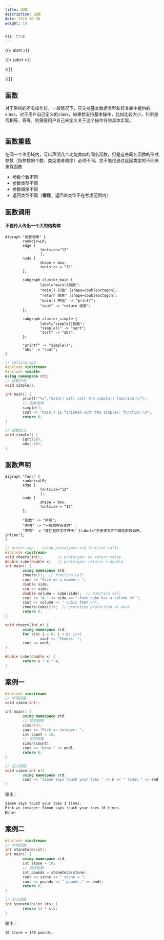 ```yaml
---
title: 函数
description: 函数
date: 2023-10-30
weight: 10


viz: true
---
```

<style>
th, td {
  border: 1px solid rgb(190, 190, 190);
}
</style>
{{< alert >}}

{{< /alert >}}

{{<alert>}}

{{</alert>}}

## 函数

对于系统的所有操作符，一般情况下，只支持基本数据类型和标准库中提供的class，对于用户自己定义的class，如果想支持基本操作，比如比较大小，判断是否相等，等等，则需要用户自己来定义关于这个操作符的具体实现。

```c++

```

## 函数重载

在同一个作用域内，可以声明几个功能类似的同名函数，但是这些同名函数的形式参数（指参数的个数、类型或者顺序）必须不同。您不能仅通过返回类型的不同来重载函数
- 参数个数不同
- 参数类型不同
- 参数顺序不同
- 返回类型不同（**错误**，返回值类型不在考虑范围内）




## 函数调用

#### 不要传入传出一个大的结构体
```viz-dot
digraph "函数调用" {
        rankdir=LR;
        edge [
                fontsize="12"
                ];
        node [
                shape = box;
                fontsize = "12"
        ];

        subgraph cluster_main {
                label="main()函数";
                "main() 开始" [shape=doubleoctagon];
                "return 结束" [shape=doubleoctagon];
                "main() 开始" -> "printf";
                "cout" -> "return 结束";
        };

        subgraph cluster_simple {
                label="simple()函数";
                "simple()" -> "sqrt";
                "sqrt" -> "abs";
        };

        "printf" -> "simple()";
        "abs" -> "cout";
}
```

```c++
// calling.cpp
#include <iostream>
#include <cmath>
using namespace std;
// 函数声明
void simple();

int main() {
        printf("%s","main() will call the simple() function:\n");
        // 函数调用
        simple();
        cout << "main() is finished with the simple() function.\n";
        return 0;
}

// 函数定义
void simple() {
        sqrt(10);
        abs(-20);
}
```



## 函数声明

```viz-dot
digraph "func" {
        rankdir=LR;
        edge [
                fontsize="12"
                ];
        node [
                shape = box;
                fontsize = "12"
        ];

        "函数" -> "声明";
        "声明" -> "一般放在头文件" ;
        "声明" -> "放在程序文件开头" [label="方便该文件中其他函数调用，inline"];
}
```


```c++
// protos.cpp -- using prototypes and function calls
#include <iostream>
void cheers(int);       // prototype: no return value
double cube(double x);  // prototype: returns a double
int main() {
        using namespace std;
        cheers(5);  // function call
        cout << "Give me a number: ";
        double side;
        cin >> side;
        double volume = cube(side);  // function call
        cout << "A " << side << "-foot cube has a volume of ";
        cout << volume << " cubic feet.\n";
        cheers(cube(2));  // prototype protection at work
        return 0;
}

void cheers(int n) {
        using namespace std;
        for (int i = 0; i < n; i++)
                cout << "Cheers! ";
        cout << endl;
}

double cube(double x) {
        return x * x * x;
}
```



## 案例一

```c++
#include <iostream>
// 声明函数
void simon(int);

int main() {
        using namespace std;
        // 使用函数
        simon(3);
        cout << "Pick an integer: ";
        int count = 10;
        // 使用函数
        simon(count);
        cout << "Done!" << endl;
        return 0;
}

// 定义函数
void simon(int n){
        using namespace std;
        cout << "Simon says touch your toes " << n << " times." << endl;
}
```

输出：
```bash
Simon says touch your toes 3 times.
Pick an integer: Simon says touch your toes 10 times.
Done!
```


## 案例二

```c++
#include <iostream>
// 声明函数
int stonetolb(int);
int main() {
        using namespace std;
        int stone = 10;
        // 调用函数
        int pounds = stonetolb(stone);
        cout << stone << " stone = ";
        cout << pounds << " pounds." << endl;
        return 0;
}

// 定义函数
int stonetolb(int sts) {
        return 14 * sts;
}
```
输出：
```bash
10 stone = 140 pounds.
```


